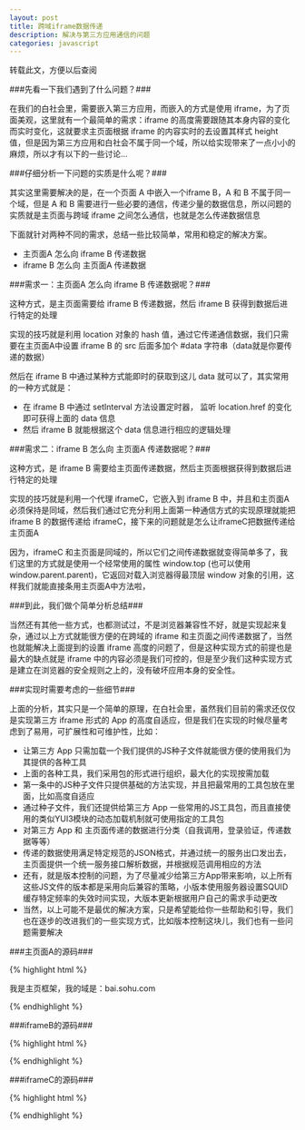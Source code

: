 ```yaml
---
layout: post
title: 跨域iframe数据传递
description: 解决与第三方应用通信的问题
categories: javascript
---
```

转载此文，方便以后查阅

###先看一下我们遇到了什么问题？###

在我们的白社会里，需要嵌入第三方应用，而嵌入的方式是使用 iframe，为了页面美观，这里就有一个最简单的需求：iframe 的高度需要跟随其本身内容的变化而实时变化，这就要求主页面根据 iframe 的内容实时的去设置其样式 height 值，但是因为第三方应用和白社会不属于同一个域，所以给实现带来了一点小小的麻烦，所以才有以下的一些讨论…

###仔细分析一下问题的实质是什么呢？###

其实这里需要解决的是，在一个页面 A 中嵌入一个iframe B，A 和 B 不属于同一个域，但是 A 和 B 需要进行一些必要的通信，传递少量的数据信息，所以问题的实质就是主页面与跨域 iframe 之间怎么通信，也就是怎么传递数据信息

下面就针对两种不同的需求，总结一些比较简单，常用和稳定的解决方案。

* 主页面A 怎么向 iframe B 传递数据
* iframe B 怎么向 主页面A 传递数据

###需求一：主页面A 怎么向 iframe B 传递数据呢？###

这种方式，是主页面需要给 iframe B 传递数据，然后 iframe B 获得到数据后进行特定的处理

实现的技巧就是利用 <span class="impo">location 对象的 hash 值，通过它传递通信数据，我们只需要在主页面A中设置 iframe B 的 src 后面多加个 #data 字符串</span>（data就是你要传递的数据）

然后在 iframe B 中通过某种方式能即时的获取到这儿 data 就可以了，其实常用的一种方式就是：

* 在 iframe B 中通过 setInterval 方法设置定时器， 监听 location.href 的变化即可获得上面的 data 信息
* 然后 iframe B 就能根据这个 data 信息进行相应的逻辑处理

###需求二：iframe B 怎么向 主页面A 传递数据呢？###

这种方式，是 iframe B 需要给主页面传递数据，然后主页面根据获得到数据后进行特定的处理

实现的技巧就是利用一个代理 iframeC，它嵌入到 iframe B 中，并且和主页面A必须保持是同域，然后我们通过它充分利用上面第一种通信方式的实现原理就能把 iframe B 的数据传递给 iframeC，接下来的问题就是怎么让iframeC把数据传递给主页面A

因为，iframeC 和主页面是同域的，所以它们之间传递数据就变得简单多了，我们这里的方式就是使用一个经常使用的属性 window.top (也可以使用window.parent.parent)，它返回对载入浏览器得最顶层 window 对象的引用，这样我们就能直接条用主页面A中方法啦，

###到此，我们做个简单分析总结###

当然还有其他一些方式，也都测试过，不是浏览器兼容性不好，就是实现起来复杂，通过以上方式就能很方便的在跨域的 iframe 和主页面之间传递数据了，当然也就能解决上面提到的设置 iframe 高度的问题了，但是这种实现方式的前提也是最大的缺点就是 iframe 中的内容必须是我们可控的，但是至少我们这种实现方式是建立在浏览器的安全规则之上的，没有破坏应用本身的安全性。

###实现时需要考虑的一些细节###

上面的分析，其实只是一个简单的原理，在白社会里，虽然我们目前的需求还仅仅是实现第三方 iframe 形式的 App 的高度自适应，但是我们在实现的时候尽量考虑到了易用，可扩展性和可维护性，比如：

* 让第三方 App 只需加载一个我们提供的JS种子文件就能很方便的使用我们为其提供的各种工具
* 上面的各种工具，我们采用包的形式进行组织，最大化的实现按需加载
* 第一条中的JS种子文件只提供基础的方法实现，并且把最常用的工具包放在里面，比如高度自适应
* 通过种子文件，我们还提供给第三方 App 一些常用的JS工具包，而且直接使用的类似YUI3模块的动态加载机制就可使用指定的工具包
* 对第三方 App 和 主页面传递的数据进行分类（自我调用，登录验证，传递数据等等）
* 传递的数据使用满足特定规范的JSON格式，并通过统一的服务出口发出去，主页面提供一个统一服务接口解析数据，并根据规范调用相应的方法
* 还有，就是版本控制的问题，为了尽量减少给第三方App带来影响，以上所有这些JS文件的版本都是采用向后兼容的策略，小版本使用服务器设置SQUID缓存特定频率的失效时间实现，大版本更新根据用户自己的需求手动更改
* 当然，以上可能不是最优的解决方案，只是希望能给你一些帮助和引导，我们也在逐步的改进我们的一些实现方式，比如版本控制这块儿，我们也有一些问题需要解决

###主页面A的源码###

{% highlight html  %}
<script type="text/javascript">
function init(){
    document.domain = 'bai.sohu.com';
    alert('我是主框架，嵌入了第三方应用IframeB,下面开始加载应用');
    var iframeTag = document.getElementById('frameB'),
        iframeSrc = 'http://test.com/iframePage.html';
    iframeTag.src = iframeSrc;
    iframeTag.style.display = 'block';
}

function callback(h){
    var iframeB = document.getElementById('frameB');
    alert('IframeC调用我（主框架）接口，把IframeB的高度传给我，具体值是：' + h);
    iframeB.style.height= h + 10 + 'px';
    iframeB.src += '#'+ h;
}
</script>
<body onload="init();">
    <p>我是主页框架，我的域是：bai.sohu.com</p>
    <iframe id="frameB" style="display:none;"></iframe>
</body>
{% endhighlight %}

###iframeB的源码###

{% highlight html  %}
<script type="text/javascript">
function init(){
    alert('我是第三方App，下面开始创建和主框架同域的通信通道IframeC,并设置它的src，用#号传递高度值');
    var iframeTag = document.getElementById('frameC'),
    iframeSrc = 'http://bai.sohu.com/iframePageC.html#',
    pageHeight = document.documentElement.scrollHeight || document.body.scrollHeight;
    iframeTag.src = iframeSrc + pageHeight;
    iframeTag.style.display = 'block';

    window.setTimeout(function(){
        alert('主页面设置我（IframeB）的src，通过Hash（#）给我传递它收到的高度：' + location.hash);
    },2000);
}
</script>
{% endhighlight %}

###iframeC的源码###

{% highlight html  %}
<script type="text/javascript">
document.domain = 'bai.sohu.com';
alert('我（IframeC）收到iframeB通过参数（#）给我传递高度值，我现在调用主页面方法去设置IframeB的高度');
top.callback(window.location.href.split('#')[1]);
</script>
{% endhighlight %}
